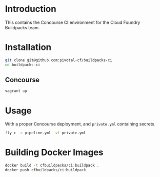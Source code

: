 # Introduction

This contains the Concourse CI environment for the Cloud Foundry Buildpacks team.

# Installation

```sh
git clone git@github.com:pivotal-cf/buildpacks-ci
cd buildpacks-ci
```

## Concourse

```sh
vagrant up
```

# Usage

With a proper Concourse deployment, and `private.yml` containing secrets.

```sh
fly c -c pipeline.yml -vf private.yml
```

# Building Docker Images

```sh
docker build -t cfbuildpacks/ci:buildpack .
docker push cfbuildpacks/ci:buildpack
```
